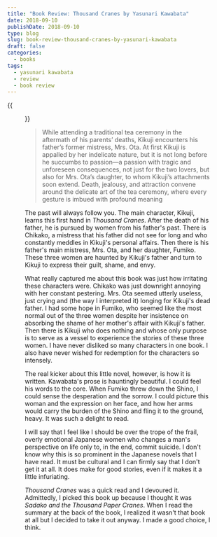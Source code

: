 ```yaml
---
title: "Book Review: Thousand Cranes by Yasunari Kawabata"
date: 2018-09-10
publishDate: 2018-09-10
type: blog
slug: book-review-thousand-cranes-by-yasunari-kawabata
draft: false
categories:
  - books
tags:
  - yasunari kawabata
  - review
  - book review
---
```


{{<figure src="http://res.cloudinary.com/dvozrk6m8/image/upload/v1535681159/thousand-cranes-yasunari-kawabata_fuvqgi.png" title="Thousand Cranes by Yasunari Kawabata">}}

> While attending a traditional tea ceremony in the aftermath of his parents’ deaths, Kikuji encounters his father’s former mistress, Mrs. Ota. At first Kikuji is appalled by her indelicate nature, but it is not long before he succumbs to passion—a passion with tragic and unforeseen consequences, not just for the two lovers, but also for Mrs. Ota’s daughter, to whom Kikuji’s attachments soon extend. Death, jealousy, and attraction convene around the delicate art of the tea ceremony, where every gesture is imbued with profound meaning

The past will always follow you. The main character, Kikuji, learns this first hand in *Thousand Cranes*. After the death of his father, he is pursued by women from his father's past. There is Chikako, a mistress that his father did not see for long and who constantly meddles in Kikuji's personal affairs. Then there is his father's main mistress, Mrs. Ota, and her daughter, Fumiko. These three women are haunted by Kikuji's father and turn to Kikuji to express their guilt, shame, and envy.

What really captured me about this book was just how irritating these characters were. Chikako was just downright annoying with her constant pestering. Mrs. Ota seemed utterly useless, just crying and (the way I interpreted it) longing for Kikuji's dead father. I had some hope in Fumiko, who seemed like the most normal out of the three women despite her insistence on absorbing the shame of her mother's affair with Kikuji's father. Then there is Kikuji who does nothing and whose only purpose is to serve as a vessel to experience the stories of these three women. I have never disliked so many characters in one book. I also have never wished for redemption for the characters so intensely.

The real kicker about this little novel, however, is how it is written. Kawabata's prose is hauntingly beautiful. I could feel his words to the core. When Fumiko threw down the Shino, I could sense the desperation and the sorrow. I could picture this woman and the expression on her face, and how her arms would carry the burden of the Shino and fling it to the ground, heavy. It was such a delight to read.

I will say that I feel like I should be over the trope of the frail, overly emotional Japanese women who changes a man's perspective on life only to, in the end, commit suicide. I don't know why this is so prominent in the Japanese novels that I have read. It must be cultural and I can firmly say that I don't get it at all. It does make for good stories, even if it makes it a little infuriating.

*Thousand Cranes* was a quick read and I devoured it. Admittedly, I picked this book up because I thought it was *Sadako and the Thousand Paper Cranes*. When I read the summary at the back of the book, I realized it wasn't that book at all but I decided to take it out anyway. I made a good choice, I think. 